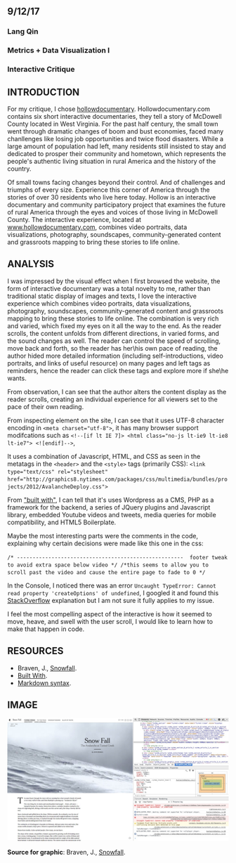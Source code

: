 ## 9/12/17
### Lang Qin
### Metrics + Data Visualization I
### Interactive Critique

## INTRODUCTION

For my critique, I chose [hollowdocumentary](http://hollowdocumentary.com/). Hollowdocumentary.com contains six short interactive documentaries, they tell a story of McDowell County located in West Virginia. For the past half century, the small town went through dramatic changes of boom and bust economies, faced many chanllenges like losing job opportunities and twice flood disasters. While a large amount of population had left, many residents still insisted to stay and dedicated to prosper their community and hometown, which represents the people's authentic living situation in rural America and the history of the country.


Of small towns facing changes beyond their control. And of challenges and triumphs of every size. Experience this corner of America through the stories of over 30 residents who live here today.
Hollow is an interactive documentary and community participatory project that examines the future of rural America through the eyes and voices of those living in McDowell County. The interactive experience, located at www.hollowdocumentary.com, combines video portraits, data visualizations, photography, soundscapes, community-generated content and grassroots mapping to bring these stories to life online.

## ANALYSIS

I was impressed by the visual effect when I first browsed the website, the form of interactive documentary was a total novelty to me, rather than traditional static display of images and texts, I love the interactive experience which combines video portraits, data visualizations, photography, soundscapes, community-generated content and grassroots mapping to bring these stories to life online. The combination is very rich and varied, which fixed my eyes on it all the way to the end. 
As the reader scrolls, the content unfolds from different directions, in varied forms, and the sound changes as well. The reader can control the speed of scrolling, move back and forth, so the reader has her\his own pace of reading, the author hided more detailed information (including self-introductions, video portraits, and links of useful resource) on many pages and left tags as reminders, hence the reader can click these tags and explore more if she\he wants.



From observation, I can see that the author alters the content display as the reader scrolls, creating an individual experience for all viewers set to the pace of their own reading.

From inspecting element on the site, I can see that it uses UTF-8 character encoding in `<meta charset="utf-8">`, it has many browser support modifcations such as `<!--[if lt IE 7]> <html class="no-js lt-ie9 lt-ie8 lt-ie7"> <![endif]-->`, 

It uses a combination of Javascript, HTML, and CSS as seen in the metatags in the `<header>` and the `<style>` tags (primarily CSS): 
`<link type="text/css" rel="stylesheet" href="http://graphics8.nytimes.com/packages/css/multimedia/bundles/projects/2012/AvalancheDeploy.css">`

From ["built with"](http://builtwith.com/?http%3a%2f%2fwww.nytimes.com%2fprojects%2f2012%2fsnow-fall%2f%23%2f%3fpart%3dtunnel-creek), I can tell that it's uses Wordpress as a CMS, PHP as a framework for the backend, a series of JQuery plugins and Javascript library, embedded Youtube videos and tweets, media queries for mobile compatibility, and HTML5 Boilerplate.

Maybe the most interesting parts were the comments in the code, explaining why certain decisions were made like this one in the css: 

`/* -----------------------------------------------------  footer tweak to avoid extra space below video */
/*this seems to allow you to scroll past the video and cause the entire page to fade to 0 */`

In the Console, I noticed there was an error `Uncaught TypeError: Cannot read property 'createOptions' of undefined`, I googled it and found this [StackOverflow](http://stackoverflow.com/questions/6550795/uncaught-typeerror-cannot-read-property-value-of-undefined) explanation but I am not sure it fully applies to my issue. 

I feel the most compelling aspect of the interactive is how it seemed to move, heave, and swell with the user scroll, I would like to learn how to make that happen in code.

## RESOURCES

* Braven, J., [Snowfall](http://www.nytimes.com/projects/2012/snow-fall/#/?part=tunnel-creek).
* [Built With](http://builtwith.com/).
* [Markdown syntax](http://daringfireball.net/projects/markdown/basics).

## IMAGE

![Snowfall Inspect Element](https://raw.githubusercontent.com/auremoser/web-coding/master/_imgs/snowfall.jpg)

**Source for graphic**: Braven, J., [Snowfall](http://www.nytimes.com/projects/2012/snow-fall/#/?part=tunnel-creek).
